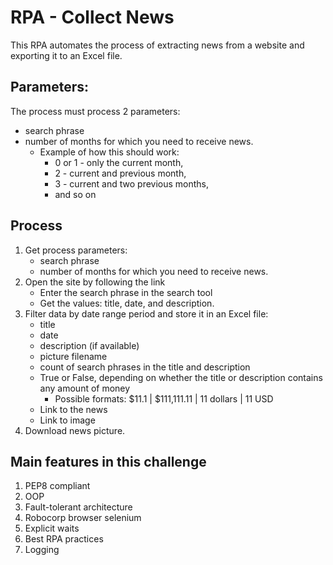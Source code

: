 # RPA - Collect News
This RPA automates the process of extracting news from a website and exporting it to an Excel file.

## Parameters:
The process must process 2 parameters:
  - search phrase
  - number of months for which you need to receive news.
      * Example of how this should work: 
          * 0 or 1 - only the current month,  
          * 2 - current and previous month,  
          * 3 - current and two previous months,  
          * and so on


## Process
1. Get process parameters:
    * search phrase
    * number of months for which you need to receive news.
2. Open the site by following the link
    * Enter the search phrase in the search tool
    * Get the values: title, date, and description.
3. Filter data by date range period and store it in an Excel file:
    * title
    * date
    * description (if available)
    * picture filename
    * count of search phrases in the title and description
    * True or False, depending on whether the title or description contains any amount of money
        * Possible formats: $11.1 | $111,111.11 | 11 dollars | 11 USD
    * Link to the news
    * Link to image
4. Download news picture.

## Main features in this challenge
1. PEP8 compliant
2. OOP
3. Fault-tolerant architecture
4. Robocorp browser selenium
5. Explicit waits
6. Best RPA practices
7. Logging